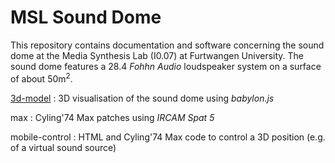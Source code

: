 # MSL Sound Dome 

This repository contains documentation and software concerning the sound dome at the Media Synthesis Lab (I0.07) at Furtwangen University. The sound dome features a 28.4 *Fohhn Audio* loudspeaker system on a surface of about 50m<sup>2</sup>.

[3d-model](sounddome-msl/3d-model/public/)
: 3D visualisation of the sound dome using *babylon.js*

max
: Cyling'74 Max patches using *IRCAM Spat 5*

mobile-control
: HTML and Cyling'74 Max code to control a 3D position (e.g. of a virtual sound source)
